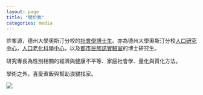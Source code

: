 ```yaml
---
layout: page
title: "關於我"
categories: media
---
```


許峯源，德州大學奧斯汀分校的[社會學博士生](https://liberalarts.utexas.edu/sociology/gradstudents/fh5495)。亦為德州大學奧斯汀分校[人口研究中心](https://liberalarts.utexas.edu/prc/gradstudents/fh5495)，[人口老化科學中心](https://liberalarts.utexas.edu/caps/people/)，以及[都市民族誌實驗室](https://sites.utexas.edu/ethnolab/people/fellows/)的博士研究生。

研究專長為性別相關的經濟與健康不平等、家庭社會學、量化與質化方法。

學術之外，喜愛煮飯與幫助浪貓找家。

![](https://jaimehsu.github.io/photo.jpg) 
